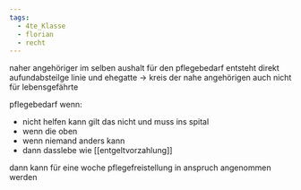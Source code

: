 ```yaml
---
tags:
  - 4te_Klasse
  - florian
  - recht
---
```

naher angehöriger im selben aushalt für den pflegebedarf entsteht
direkt aufundabsteilge linie und ehegatte → kreis der nahe angehörigen
auch nicht für lebensgefährte

pflegebedarf wenn:
- nicht helfen kann gilt das nicht und muss ins spital
- wenn die oben
- wenn niemand anders kann
- dann dasslebe wie [[entgeltvorzahlung]]

dann kann für eine woche pflegefreistellung in anspruch angenommen werden